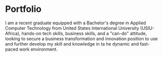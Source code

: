 # Portfolio

I am a recent graduate equipped with a Bachelor's degree in Applied Computer Technology from United States International University (USIU-Africa), hands-on tech skills, business skills, and a "can-do" attitude,  looking to secure a business transformation and innovation position to use and further develop my skill and knowledge in ta he dynamic and fast-paced work environment.